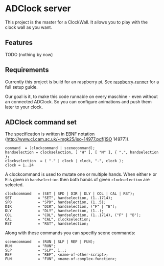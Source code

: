 # ADClock server
This project is the master for a ClockWall. It allows you to play with the clock wall as you want.

## Features
TODO (nothing by now)

## Requirements
Currently this project is build for an raspberry pi. See [raspberry-runner](https://github.com/ADClock/raspberry-runner) for a full setup guide.

Our goal is it, to make this code runnable on every maschine - even without an connected ADClock. So you can configure animations and push them later to your clock.


## ADClock command set
The specification is written in EBNF notation (http://www.cl.cam.ac.uk/~mgk25/iso-14977.pdf[ISO 14977]).

```
command  = (clockcommand | scenecommand);
handselection = clockselection, [ "H" ], [ "M" ], { ",", handselection };
clockselection  = ( "." | clock | clock, "-", clock );
clock = 1..24
```

A clockcommand is used to mutate one or multiple hands. When either `H` or `M` is given in `handselection` then both hands of given `clockselection` are selected. 

```
clockcommand   = (SET | SPD | DIR | DLY | COL | CAL | RST);
SET            = "SET", handselection, (1..1714);
SPD            = "SPD", handselection, (1..5);
DIR            = "DIR", handselection, ("F" | "B");
DLY            = "DLY", handselection, (1..);
COL            = "COL", handselection, (1..1714), ("F" | "B");
CAL            = "CAL", clockselection;
RST            = "RST", handselection;
```

Along with these commands you can specifiy scene commands:
```
scenecommand   = (RUN | SLP | REF | FUN);
RUN            = "RUN";
SLP            = "SLP", 1..;
REF            = "REF", <name-of-other-script>;
FUN            = "FUN", <name-of-complex-function>;
```